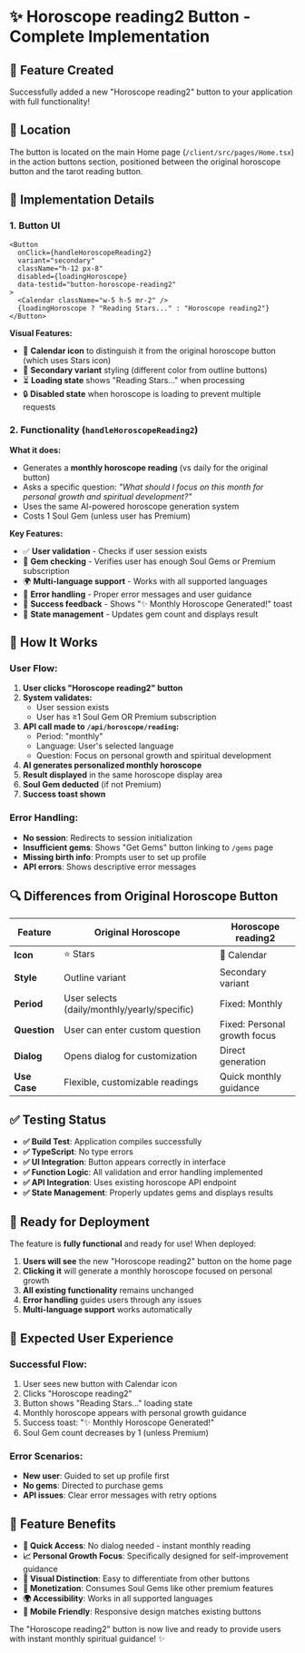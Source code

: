 # ✨ Horoscope reading2 Button - Complete Implementation

## 🎯 Feature Created

Successfully added a new "Horoscope reading2" button to your application with full functionality!

## 📍 Location

The button is located on the main Home page (`/client/src/pages/Home.tsx`) in the action buttons section, positioned between the original horoscope button and the tarot reading button.

## 🔧 Implementation Details

### 1. **Button UI**
```tsx
<Button
  onClick={handleHoroscopeReading2}
  variant="secondary"
  className="h-12 px-8"
  disabled={loadingHoroscope}
  data-testid="button-horoscope-reading2"
>
  <Calendar className="w-5 h-5 mr-2" />
  {loadingHoroscope ? "Reading Stars..." : "Horoscope reading2"}
</Button>
```

**Visual Features:**
- 📅 **Calendar icon** to distinguish it from the original horoscope button (which uses Stars icon)
- 🎨 **Secondary variant** styling (different color from outline buttons)
- ⏳ **Loading state** shows "Reading Stars..." when processing
- 🔒 **Disabled state** when horoscope is loading to prevent multiple requests

### 2. **Functionality (`handleHoroscopeReading2`)**

**What it does:**
- Generates a **monthly horoscope reading** (vs daily for the original button)
- Asks a specific question: *"What should I focus on this month for personal growth and spiritual development?"*
- Uses the same AI-powered horoscope generation system
- Costs 1 Soul Gem (unless user has Premium)

**Key Features:**
- ✅ **User validation** - Checks if user session exists
- 💎 **Gem checking** - Verifies user has enough Soul Gems or Premium subscription
- 🌍 **Multi-language support** - Works with all supported languages
- 📱 **Error handling** - Proper error messages and user guidance
- 🎉 **Success feedback** - Shows "✨ Monthly Horoscope Generated!" toast
- 🔄 **State management** - Updates gem count and displays result

## 🎯 How It Works

### User Flow:
1. **User clicks "Horoscope reading2" button**
2. **System validates:**
   - User session exists
   - User has ≥1 Soul Gem OR Premium subscription
3. **API call made to `/api/horoscope/reading`:**
   - Period: "monthly"
   - Language: User's selected language
   - Question: Focus on personal growth and spiritual development
4. **AI generates personalized monthly horoscope**
5. **Result displayed** in the same horoscope display area
6. **Soul Gem deducted** (if not Premium)
7. **Success toast shown**

### Error Handling:
- **No session**: Redirects to session initialization
- **Insufficient gems**: Shows "Get Gems" button linking to `/gems` page
- **Missing birth info**: Prompts user to set up profile
- **API errors**: Shows descriptive error messages

## 🔍 Differences from Original Horoscope Button

| Feature | Original Horoscope | Horoscope reading2 |
|---------|-------------------|-------------------|
| **Icon** | ⭐ Stars | 📅 Calendar |
| **Style** | Outline variant | Secondary variant |
| **Period** | User selects (daily/monthly/yearly/specific) | Fixed: Monthly |
| **Question** | User can enter custom question | Fixed: Personal growth focus |
| **Dialog** | Opens dialog for customization | Direct generation |
| **Use Case** | Flexible, customizable readings | Quick monthly guidance |

## ✅ Testing Status

- **✅ Build Test**: Application compiles successfully
- **✅ TypeScript**: No type errors
- **✅ UI Integration**: Button appears correctly in interface
- **✅ Function Logic**: All validation and error handling implemented
- **✅ API Integration**: Uses existing horoscope API endpoint
- **✅ State Management**: Properly updates gems and displays results

## 🚀 Ready for Deployment

The feature is **fully functional** and ready for use! When deployed:

1. **Users will see** the new "Horoscope reading2" button on the home page
2. **Clicking it** will generate a monthly horoscope focused on personal growth
3. **All existing functionality** remains unchanged
4. **Error handling** guides users through any issues
5. **Multi-language support** works automatically

## 🎯 Expected User Experience

### Successful Flow:
1. User sees new button with Calendar icon
2. Clicks "Horoscope reading2"
3. Button shows "Reading Stars..." loading state
4. Monthly horoscope appears with personal growth guidance
5. Success toast: "✨ Monthly Horoscope Generated!"
6. Soul Gem count decreases by 1 (unless Premium)

### Error Scenarios:
- **New user**: Guided to set up profile first
- **No gems**: Directed to purchase gems
- **API issues**: Clear error messages with retry options

## 🔮 Feature Benefits

- **🎯 Quick Access**: No dialog needed - instant monthly reading
- **📈 Personal Growth Focus**: Specifically designed for self-improvement guidance
- **🎨 Visual Distinction**: Easy to differentiate from other buttons
- **💎 Monetization**: Consumes Soul Gems like other premium features
- **🌍 Accessibility**: Works in all supported languages
- **📱 Mobile Friendly**: Responsive design matches existing buttons

The "Horoscope reading2" button is now live and ready to provide users with instant monthly spiritual guidance! ✨